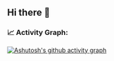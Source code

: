 ## Hi there 👋

### 📈 Activity Graph:

[![Ashutosh's github activity graph](https://github-readme-activity-graph.vercel.app/graph?username=liweijie0812&theme=github-compact)](https://github-readme-activity-graph.vercel.app/graph?username=liweijie0812&theme=github-compact)
<!--
**liweijie0812/liweijie0812** is a ✨ _special_ ✨ repository because its `README.md` (this file) appears on your GitHub profile.

Here are some ideas to get you started:

- 🔭 I’m currently working on ...
- 🌱 I’m currently learning ...
- 👯 I’m looking to collaborate on ...
- 🤔 I’m looking for help with ...
- 💬 Ask me about ...
- 📫 How to reach me: ...
- 😄 Pronouns: ...
- ⚡ Fun fact: ...
-->
